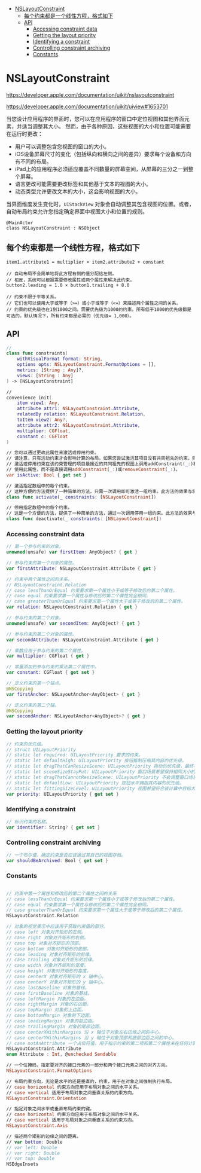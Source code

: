 <!-- TOC -->

- [NSLayoutConstraint](#nslayoutconstraint)
    - [每个约束都是一个线性方程，格式如下](#%E6%AF%8F%E4%B8%AA%E7%BA%A6%E6%9D%9F%E9%83%BD%E6%98%AF%E4%B8%80%E4%B8%AA%E7%BA%BF%E6%80%A7%E6%96%B9%E7%A8%8B%E6%A0%BC%E5%BC%8F%E5%A6%82%E4%B8%8B)
    - [API](#api)
        - [Accessing constraint data](#accessing-constraint-data)
        - [Getting the layout priority](#getting-the-layout-priority)
        - [Identifying a constraint](#identifying-a-constraint)
        - [Controlling constraint archiving](#controlling-constraint-archiving)
        - [Constants](#constants)

<!-- /TOC -->
# NSLayoutConstraint

<https://developer.apple.com/documentation/uikit/nslayoutconstraint>

<https://developer.apple.com/documentation/uikit/uiview#1653701>

当您设计应用程序的界面时，您可以在应用程序的窗口中定位视图和其他界面元素，并适当调整其大小。
然而，由于各种原因，这些视图的大小和位置可能需要在运行时更改：

* 用户可以调整包含您视图的窗口的大小。
* iOS设备屏幕尺寸的变化（包括纵向和横向之间的差异）要求每个设备和方向有不同的布局。
* iPad上的应用程序必须适应覆盖不同数量的屏幕空间，从屏幕的三分之一到整个屏幕。
* 语言更改可能需要更改标签和其他基于文本的视图的大小。
* 动态类型允许更改文本的大小，这会影响视图的大小。

当界面维度发生变化时，`UIStackView` 对象会自动调整其包含视图的位置。或者，自动布局约束允许您指定确定界面中视图大小和位置的规则。

```swfit
@MainActor
class NSLayoutConstraint : NSObject
```

## 每个约束都是一个线性方程，格式如下

```
item1.attribute1 = multiplier × item2.attribute2 + constant

// 自动布局不会简单地将此方程右侧的值分配给左侧。
// 相反，系统可以根据需要修改属性或两个属性来解决此约束。
button2.leading = 1.0 × button1.trailing + 8.0

// 约束不限于平等关系。
// 它们也可以使用大于或等于（>=）或小于或等于（<=）来描述两个属性之间的关系。
// 约束的优先级也在1到1000之间。需要优先级为1000的约束。所有低于1000的优先级都是可选的。默认情况下，所有约束都是必需的（优先级= 1,000）。
```

## API

```swift
// 
class func constraints(
    withVisualFormat format: String,
    options opts: NSLayoutConstraint.FormatOptions = [],
    metrics: [String : Any]?,
    views: [String : Any]
) -> [NSLayoutConstraint]

//
convenience init(
    item view1: Any,
    attribute attr1: NSLayoutConstraint.Attribute,
    relatedBy relation: NSLayoutConstraint.Relation,
    toItem view2: Any?,
    attribute attr2: NSLayoutConstraint.Attribute,
    multiplier: CGFloat,
    constant c: CGFloat
)

// 您可以通过更改此属性来激活或停用约束。
// 请注意，只有活动约束才会影响计算的布局。如果您尝试激活其项目没有共同祖先的约束，则会抛出异常。对于新创建的约束，isActive属性默认为false。
// 激活或停用约束在该约束管理的项目最接近的共同祖先的视图上调用addConstraint(_:)和removeConstraint(_:)。
// 使用此属性，而不是直接调用addConstraint(_:)或removeConstraint(_:)。
var isActive: Bool { get set }

// 激活指定数组中的每个约束。
// 这种方便的方法提供了一种简单的方法，只需一次调用即可激活一组约束。此方法的效果与将每个约束的isActive属性设置为true相同。通常，使用这种方法比单独激活每个约束更有效。
class func activate(_ constraints: [NSLayoutConstraint])

// 停用指定数组中的每个约束。
// 这是一个方便的方法，提供了一种简单的方法，通过一次调用停用一组约束。此方法的效果与将每个约束的isActive属性设置为false相同。通常，使用此方法比单独停用每个约束更有效。
class func deactivate(_ constraints: [NSLayoutConstraint])
```

### Accessing constraint data

```swift
// 第一个参与约束的对象。
unowned(unsafe) var firstItem: AnyObject? { get }

// 参与约束的第一个对象的属性。
var firstAttribute: NSLayoutConstraint.Attribute { get }

// 约束中两个属性之间的关系。
// NSLayoutConstraint.Relation
// case lessThanOrEqual 约束要求第一个属性小于或等于修改后的第二个属性。
// case equal 约束要求第一个属性与修改后的第二个属性完全相同。
// case greaterThanOrEqual 约束要求第一个属性大于或等于修改后的第二个属性。
var relation: NSLayoutConstraint.Relation { get }

// 参与约束的第二个对象。
unowned(unsafe) var secondItem: AnyObject? { get }

// 参与约束的第二个对象的属性。
var secondAttribute: NSLayoutConstraint.Attribute { get }

// 乘数应用于参与约束的第二个属性。
var multiplier: CGFloat { get }

// 常量添加到参与约束的乘法第二个属性中。
var constant: CGFloat { get set }

// 定义约束的第一个锚点。
@NSCopying
var firstAnchor: NSLayoutAnchor<AnyObject> { get }

// 定义约束的第二个锚。
@NSCopying
var secondAnchor: NSLayoutAnchor<AnyObject>? { get }
```

### Getting the layout priority

```swift
// 约束的优先级。
// struct UILayoutPriority
// static let required: UILayoutPriority 要求的约束。
// static let defaultHigh: UILayoutPriority 按钮抵制压缩其内容的优先级。
// static let dragThatCanResizeScene: UILayoutPriority 拖动的优先级，最终可能会调整窗口场景的大小。
// static let sceneSizeStayPut: UILayoutPriority 窗口场景希望保持相同大小的优先级。（偏好级别）
// static let dragThatCannotResizeScene: UILayoutPriority 不会调整窗口场景大小的拖动的优先级。
// static let defaultLow: UILayoutPriority 按钮水平拥抱其内容的优先级。
// static let fittingSizeLevel: UILayoutPriority 视图希望符合该计算中目标大小的优先级。
var priority: UILayoutPriority { get set }
```

### Identifying a constraint

```swift
// 标识约束的名称。
var identifier: String? { get set }
```

### Controlling constraint archiving

```swift
// 一个布尔值，确定约束是否应该通过其自己的视图存档。
var shouldBeArchived: Bool { get set }
```

### Constants

```swift

// 约束中第一个属性和修改后的第二个属性之间的关系
// case lessThanOrEqual 约束要求第一个属性小于或等于修改后的第二个属性。
// case equal 约束要求第一个属性与修改后的第二个属性完全相同。
// case greaterThanOrEqual 约束要求第一个属性大于或等于修改后的第二个属性。
NSLayoutConstraint.Relation

// 对象的视觉表示中应该用于获取约束值的部分。
// case left 对象对齐矩形的左侧。
// case right 对象对齐矩形的右侧。
// case top 对象对齐矩形的顶部。
// case bottom 对象对齐矩形的底部。
// case leading 对象对齐矩形的前缘。
// case trailing 对象对齐矩形的后缘。
// case width 对象对齐矩形的宽度。
// case height 对象对齐矩形的高度。
// case centerX 对象对齐矩形的 x 轴中心。
// case centerY 对象对齐矩形的 y 轴中心。
// case lastBaseline 对象的基线。
// case firstBaseline 对象的基线。
// case leftMargin 对象的左边距。
// case rightMargin 对象的右边距。
// case topMargin 对象的上边距。
// case bottomMargin 对象的下边距。
// case leadingMargin 对象的前边距。
// case trailingMargin 对象的尾部边距。
// case centerXWithinMargins 沿 x 轴位于对象左右边缘之间的中心。
// case centerYWithinMargins 沿 y 轴位于对象顶部和底部边距之间的中心。
// case notAnAttribute 一个占位符值，用于指示约束的第二项和第二个属性未在任何计算中使用。
NSLayoutConstraint.Attribute
enum Attribute : Int, @unchecked Sendable

// 一个位掩码，指定要对齐的接口元素的一部分和两个接口元素之间的对齐方向。
NSLayoutConstraint.FormatOptions

// 布局约束方向，无论是水平的还是垂直的，约束，用于在对象之间强制执行布局。
// case horizontal 约束方向应用于布局对象之间的水平关系。
// case vertical 适用于布局对象之间垂直关系的约束方向。
NSLayoutConstraint.Orientation

// 指定对象之间水平或垂直布局约束的键。
// case horizontal 约束方向应用于布局对象之间的水平关系。
// case vertical 适用于布局对象之间垂直关系的约束方向。
NSLayoutConstraint.Axis

// 描述两个矩形的边缘之间的距离。
// var bottom: Double
// var left: Double
// var right: Double
// var top: Double
NSEdgeInsets
```
